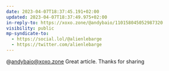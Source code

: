 ```yaml
---
date: 2023-04-07T18:37:45.191+02:00
updated: 2023-04-07T18:37:49.975+02:00
in-reply-to: https://xoxo.zone/@andybaio/110158045052987320
visibility: public
mp-syndicate-to:
  - https://social.lol/@alienlebarge
  - https://twitter.com/alienlebarge
---
```

‪@andybaio@xoxo.zone‬ Great article. Thanks for sharing 

